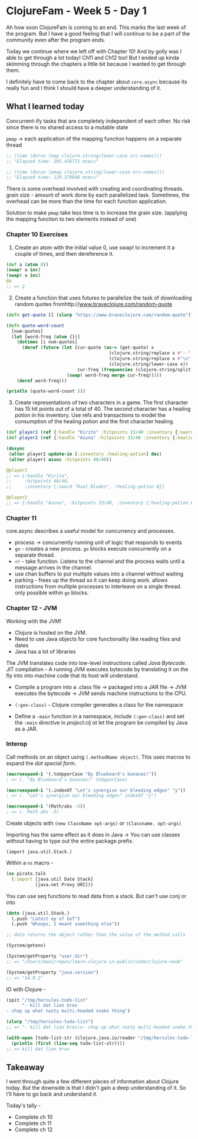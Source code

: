 # ClojureFam - Week 5 - Day 1

Ah how soon ClojureFam is coming to an end. This marks the last week of the program. But I have a good feeling that I will continue to be a part of the community even after the program ends.

Today we continue where we left off with Chapter 10! And by golly was I able to get through a lot today! Ch11 and Ch12 too! But I ended up kinda skimming through the chapters a little bit because I wanted to get through them.

I definitely have to come back to the chapter about `core.async` because its really fun and I think I should have a deeper understanding of it.

## What I learned today

Concurrent-ify tasks that are completely independent of each other.
No risk since there is no shared access to a mutable state

`pmap` -> each application of the mapping function happens on a separate thread

```clojure
;; (time (dorun (map clojure.string/lower-case orc-names)))
;; "Elapsed time: 295.426771 msecs"

;; (time (dorun (pmap clojure.string/lower-case orc-names)))
;; "Elapsed time: 129.370606 msecs"
```

There is some overhead involved with creating and coordinating threads.
grain size - amount of work done by each parallelized task. Sometimes, the overhead can be more than the time for each function application.

Solution to make `pmap` take less time is to increase the grain size. (applying the mapping function to two elements instead of one)

### Chapter 10 Exercises

1. Create an atom with the initial value 0, use swap! to increment it a couple of times, and then dereference it.

```clojure
(def a (atom 0))
(swap! a inc)
(swap! a inc)
@a
;; => 2
```

2. Create a function that uses futures to parallelize the task of downloading random quotes fromhttp://www.braveclojure.com/random-quote

```clojure
(defn get-quote [] (slurp "https://www.braveclojure.com/random-quote"))

(defn quote-word-count
  [num-quotes]
  (let [word-freq (atom {})]
    (dotimes [i num-quotes]
      (deref (future (let [cur-quote (as-> (get-quote) x
                                       (clojure.string/replace x #"--" "")
                                       (clojure.string/replace x #"\n" "")
                                       (clojure.string/lower-case x))
                           cur-freq (frequencies (clojure.string/split cur-quote #" "))]
                       (swap! word-freq merge cur-freq)))))
    (deref word-freq)))

(println (quote-word-count 5))
```

3. Create representations of two characters in a game. The first character has 15 hit points out of a total of 40. The second character has a healing potion in his inventory. Use refs and transactions to model the consumption of the healing potion and the first character healing.

```clojure
(def player1 (ref {:handle "Kirito" :hitpoints 15/40 :inventory {:sword "Dual Blades" :healing-potion 0}}))
(def player2 (ref {:handle "Asuna" :hitpoints 33/40 :inventory {:healing-potion 1}}))

(dosync
 (alter player2 update-in [:inventory :healing-potion] dec)
 (alter player1 assoc :hitpoints 40/40))

@player1
;; => {:handle "Kirito",
;;     :hitpoints 40/40,
;;     :inventory {:sword "Dual Blades", :healing-potion 0}}

@player2
;; => {:handle "Asuna", :hitpoints 33/40, :inventory {:healing-potion 0}}
```

### Chapter 11

core.async describes a useful model for concurrency and processes.

* process -> concurrently running unit of logic that responds to events
* `go` - creates a new process. `go` blocks execute concurrently on a separate thread.
* `<!` - take function. Listens to the channel and the process waits until a message arrives in the channel.
* use chan buffers to put multiple values into a channel without waiting
* parking - frees up the thread so it can keep doing work. allows instructions from multiple processes to interleave on a single thread. only possible within `go` blocks.

### Chapter 12 - JVM

Working with the JVM!

* Clojure is hosted on the JVM.
* Need to use Java objects for core functionality like reading files and dates
* Java has a lot of libraries

The JVM translates code into low-level instructions called *Java Bytecode*. 
JIT compilation - A running JVM executes bytecode by translating it on the fly into into machine code that its host will understand.

* Compile a program into a .class file -> packaged into a JAR file -> JVM executes the bytecode -> JVM sends machine instructions to the CPU.

* `(:gen-class)` - Clojure compiler generates a class for the namespace
* Define a `-main` function in a namespace, include `(:gen-class)` and set the `:main` directive in *project.clj* ot let the program be compiled by Java as a JAR.

### Interop

Call methods on an object using `(.methodName object)`. This uses macros to expand the *dot special form*.

```clojure
(macroexpand-1 '(.toUpperCase "By Bluebeard's bananas!"))
; => (. "By Bluebeard's bananas!" toUpperCase)

(macroexpand-1 '(.indexOf "Let's synergize our bleeding edges" "y"))
; => (. "Let's synergize our bleeding edges" indexOf "y")

(macroexpand-1 '(Math/abs -3))
; => (. Math abs -3)
```

Create objects with `(new ClassName opt-args)` or `(Classname. opt-args)`

Importing has the same effect as it does in Java -> You can use classes without having to type out the entire package prefix.

`(import java.util.Stack.)`

Within a `ns` macro - 

```clojure
(ns pirate.talk
  (:import [java.util Date Stack]
           [java.net Proxy URI]))
```

You can use seq functions to read data from a stack. But can't use conj or into

```clojure
(doto (java.util.Stack.)
  (.push "Latest ep of GoT")
  (.push "Whoops, I meant something else"))

;; doto returns the object rather than the value of the method calls

(System/getenv)

(System/getProperty "user.dir")
;; => "/Users/mani/repos/learn-clojure-in-public/code/clojure-noob"

(System/getProperty "java.version")
;; => "14.0.1"
```

IO with Clojure - 

```clojure
(spit "/tmp/hercules-todo-list"
      "- kill dat lion brov
- chop up what nasty multi-headed snake thing")

(slurp "/tmp/hercules-todo-list")
;; => "- kill dat lion brov\n- chop up what nasty multi-headed snake thing"

(with-open [todo-list-str (clojure.java.io/reader "/tmp/hercules-todo-list")]
  (println (first (line-seq todo-list-str))))
;; => kill dat lion bruv
```

## Takeaway

I went through quite a few different pieces of information about Clojure today. But the downside is that I didn't gain a deep understanding of it. So I'll have to go back and understand it.

Today's tally - 
* Complete ch 10
* Complete ch 11
* Complete ch 12
